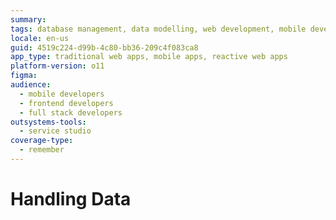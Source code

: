 ```yaml
---
summary:
tags: database management, data modelling, web development, mobile development, outsystems platform
locale: en-us
guid: 4519c224-d99b-4c80-bb36-209c4f083ca8
app_type: traditional web apps, mobile apps, reactive web apps
platform-version: o11
figma:
audience:
  - mobile developers
  - frontend developers
  - full stack developers
outsystems-tools:
  - service studio
coverage-type:
  - remember
---
```


# Handling Data

